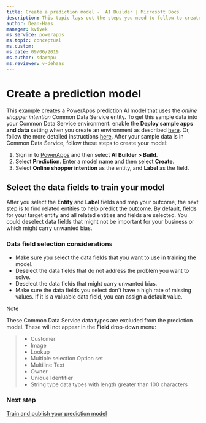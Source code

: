 ```yaml
---
title: Create a prediction model -  AI Builder | Microsoft Docs
description: This topic lays out the steps you need to follow to create a prediction model in AI Builder. 
author: Dean-Haas
manager: kvivek
ms.service: powerapps
ms.topic: conceptual
ms.custom: 
ms.date: 09/06/2019
ms.author: sdarapu
ms.reviewer: v-dehaas
---
```


# Create a prediction model

This example creates a PowerApps prediction AI model that uses the *online shopper intention* Common Data Service entity.  To get this sample data into your Common Data Service environment. enable the **Deploy sample apps and data** setting when you create an environment as described [here](build-model.md). Or, follow the more detailed instructions [here](prediction-data-prep.md). After your sample data is in Common Data Service, follow these steps to create your model:

1. Sign in to [PowerApps](https://web.powerapps.com) and then select **AI Builder > Build**.
2. Select **Prediction**. Enter a model name and then select **Create**.
3. Select **Online shopper intention** as the entity, and **Label** as the field.

## Select the data fields to train your model

After you select the **Entity** and **Label** fields and map your outcome, the next step is to find related entities to help predict the outcome. By default, fields for your target entity and all related entities and fields are selected. You could deselect data fields that might not be important for your business or which might carry unwanted bias.

### Data field selection considerations

- Make sure you select the data fields that you want to use in training the model.
- Deselect the data fields that do not address the problem you want to solve.
- Deselect the data fields that might carry unwanted bias.
- Make sure the data fields you select don't have a high rate of missing values. If it is a valuable data field, you can assign a default value.

> [!NOTE]
> These Common Data Service data types are excluded from the prediction model. These will not appear in the **Field** drop-down menu:

> - Customer
> - Image
> - Lookup
> - Multiple selection Option set
> - Multiline Text
> - Owner
> - Unique Identifier
> - String type data types with length greater than 100 characters

### Next step
[Train and publish your prediction model](prediction-train-model.md)<br/>
